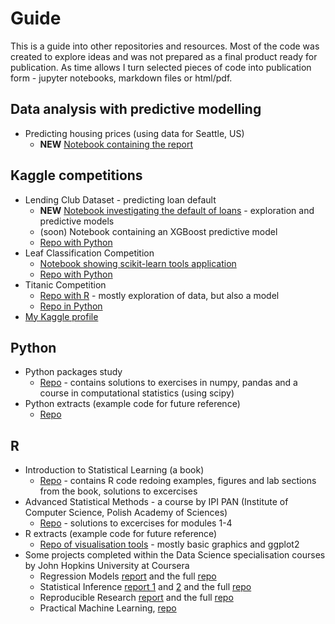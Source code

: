 # Guide
This is a guide into other repositories and resources. Most of the code was created to explore ideas and was not prepared as a final product ready for publication. As time allows I turn selected pieces of code into publication form - jupyter notebooks, markdown files or html/pdf.

## Data analysis with predictive modelling

* Predicting housing prices (using data for Seattle, US)
  * **NEW** [Notebook containing the report](https://github.com/ibah/analysis-HousingPrices/blob/master/models/HousingReport.ipynb)

## Kaggle competitions

* Lending Club Dataset - predicting loan default
  * **NEW** [Notebook investigating the default of loans](https://github.com/ibah/kaggle-Lending_Club_dataset/blob/master/LendingClubReport.ipynb) - exploration and predictive models
  * (soon) Notebook containing an XGBoost predictive model
  * [Repo with Python](https://github.com/ibah/kaggle-Lending_Club_dataset)
* Leaf Classification Competition
  * [Notebook showing scikit-learn tools application](https://github.com/ibah/kaggle-leaf-classification/blob/master/mLeaf3.ipynb)
  * [Repo with Python](https://github.com/ibah/kaggle-leaf-classification)
* Titanic Competition
  * [Repo with R](https://github.com/ibah/kaggle-Titanic--Python-) - mostly exploration of data, but also a model
  * [Repo in Python](https://github.com/ibah/kaggle-Titanic--Python-)
* [My Kaggle profile](https://www.kaggle.com/michalsiwek)

## Python 

* Python packages study
  * [Repo](https://github.com/ibah/python-study) - contains solutions to exercises in numpy, pandas and a course in computational statistics (using scipy)
* Python extracts (example code for future reference)
  * [Repo](https://github.com/ibah/python-extracts)

## R

* Introduction to Statistical Learning (a book)
  * [Repo](https://github.com/ibah/Introduction-to-Statistical-Learning) - contains R code redoing examples, figures and lab sections from the book, solutions to excercises
* Advanced Statistical Methods - a course by IPI PAN (Institute of Computer Science, Polish Academy of Sciences)
  * [Repo](https://github.com/ibah/ipipan-Advanced_Statistical_Methods-solutions) - solutions to excercises for modules 1-4
* R extracts (example code for future reference)
  * [Repo of visualisation tools](https://github.com/ibah/R-extracts-visualizations) - mostly basic graphics and ggplot2
* Some projects completed within the Data Science specialisation courses by John Hopkins University at Coursera
  * Regression Models [report](https://github.com/ibah/coursera-Regression_Models-project/blob/master/FuelEconomyShort.pdf) and the full [repo](https://github.com/ibah/coursera-Regression_Models-project)
  * Statistical Inference [report 1](https://github.com/ibah/coursera-Statistical_Inference-project/blob/master/part1.pdf) and [2](https://github.com/ibah/coursera-Statistical_Inference-project/blob/master/part2.pdf) and the full [repo](https://github.com/ibah/coursera-Statistical_Inference-project/blob/master/part1.pdf)
  * Reproducible Research [report](http://rpubs.com/Ibah/110043) and the full [repo](https://github.com/ibah/coursera-Reproducible_Research-project_2)
  * Practical Machine Learning, [repo](https://github.com/ibah/coursera-Practical_Machine_Learning-project)
